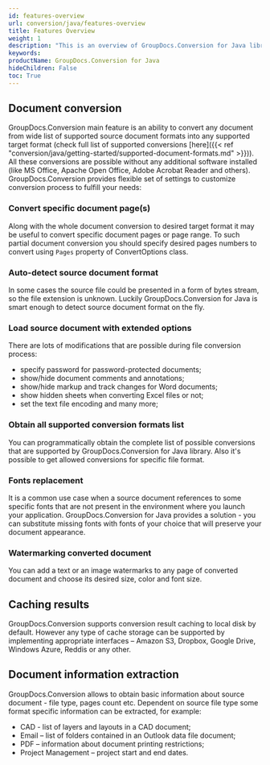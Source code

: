 ```yaml
---
id: features-overview
url: conversion/java/features-overview
title: Features Overview
weight: 1
description: "This is an overview of GroupDocs.Conversion for Java library features and capabilities"
keywords: 
productName: GroupDocs.Conversion for Java
hideChildren: False
toc: True
---
```

## Document conversion

GroupDocs.Conversion main feature is an ability to convert any document from wide list of supported source document formats into any supported target format (check full list of supported conversions [here]({{< ref "conversion/java/getting-started/supported-document-formats.md" >}})). All these conversions are possible without any additional software installed (like MS Office, Apache Open Office, Adobe Acrobat Reader and others).
GroupDocs.Conversion provides flexible set of settings to customize conversion process to fulfill your needs:

### Convert specific document page(s)

Along with the whole document conversion to desired target format it may be useful to convert specific document pages or page range. To such partial document conversion you should specify desired pages numbers to convert using `Pages` property of ConvertOptions class.

### Auto-detect source document format

In some cases the source file could be presented in a form of bytes stream, so the file extension is unknown.
Luckily GroupDocs.Conversion for Java is smart enough to detect source document format on the fly.

### Load source document with extended options

There are lots of modifications that are possible during file conversion process:

- specify password for password-protected documents;
- show/hide document comments and annotations;
- show/hide markup and track changes for Word documents;
- show hidden sheets when converting Excel files or not;
- set the text file encoding and many more;

### Obtain all supported conversion formats list

You can programmatically obtain the complete list of possible conversions that are supported by GroupDocs.Conversion for Java library.
Also it's possible to get allowed conversions for specific file format.

### Fonts replacement

It is a common use case when a source document references to some specific fonts that are not present in the environment where you launch your application. GroupDocs.Conversion for Java provides a solution - you can substitute missing fonts with fonts of your choice that will preserve your document appearance.

### Watermarking converted document

You can add a text or an image watermarks to any page of converted document and choose its desired size, color and font size.

## Caching results

GroupDocs.Conversion supports conversion result caching to local disk by default. However any type of cache storage can be supported by implementing appropriate interfaces – Amazon S3, Dropbox, Google Drive, Windows Azure, Reddis or any other.

## Document information extraction

GroupDocs.Conversion allows to obtain basic information about source document - file type, pages count etc. Dependent on source file type some format specific information can be extracted, for example:

- CAD - list of layers and layouts in a CAD document;
- Email – list of folders contained in an Outlook data file document;
- PDF – information about document printing restrictions;
- Project Management – project start and end dates.
